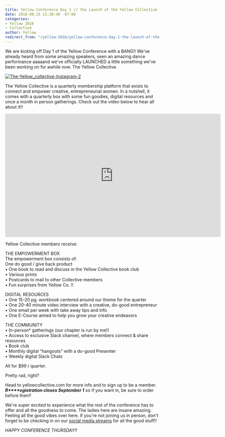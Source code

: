 ```yaml
---
title: Yellow Conference Day 1 // the Launch of the Yellow Collective
date: 2016-08-25 11:30:40 -07:00
categories:
- Yellow 2016
- Collective
author: Yellow
redirect_from: "/yellow-2016/yellow-conference-day-1-the-launch-of-the-yellow-collective/"
---
```


We are kicking off Day 1 of the Yellow Conference with a BANG!! We've already heard from some amazing speakers, seen an amazing dance performance aaaaand we've officially LAUNCHED a little something we've been working on for awhile now. The Yellow Collective.

[![The-Yellow_collective-Instagram-2](https://yellow-blog-images.imgix.net/2016/08/The-Yellow_collective-Instagram-2.jpg)](https://yellow-blog-images.imgix.net/2016/08/The-Yellow_collective-Instagram-2.jpg)

The Yellow Collective is a quarterly membership platform that exists to connect and empower creative, entrepreneurial women. In a nutshell, it comes with a quarterly box with some fun goodies, digital resources and once a month in person gatherings. Check out the video below to hear all about it!!

<iframe src="https://player.vimeo.com/video/180004980" width="700" height="400" frameborder="0" allowfullscreen="allowfullscreen"></iframe>

Yellow Collective members receive:

THE EMPOWERMENT BOX  
The empowerment box consists of:  
One do good / give back product  
• One book to read and discuss in the Yellow Collective book club  
• Various prints  
• Postcards to mail to other Collective members  
• Fun surprises from Yellow Co. !!

DIGITAL RESOURCES  
• One 15-20 pg. workbook centered around our theme for the quarter  
• One 20-40 minute video interview with a creative, do-good entrepreneur  
• One email per week with take away tips and info  
• One E-Course aimed to help you grow your creative endeavors

THE COMMUNITY  
• In-person* gatherings (our chapter is run by me!)  
• Access to exclusive Slack channel, where members connect & share resources  
• Book club  
• Monthly digital “hangouts” with a do-good Presenter  
• Weekly digital Slack Chats

All for $99 / quarter.

Pretty rad, right?

Head to yellowcollective.com for more info and to sign up to be a member. _**R****egistration closes September 1**_ so if you want in, be sure to order before then!!

We're super excited to experience what the rest of the conference has to offer and all the goodness to come. The ladies here are insane amazing. Feeling all the good vibes over here. If you're not joining us in person, don't forget to be checking in on our [social media streams](http://yellowconference.com/2016/08/23/you-cant-come-to-yellow-but-you-still-want-to-soak-in-the-goodness-heres-how/) for all the good stuff!!

_HAPPY CONFERENCE THURSDAY!!_
